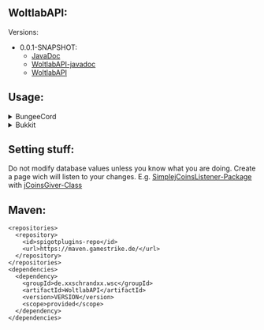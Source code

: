 ## WoltlabAPI:

Versions:
  * 0.0.1-SNAPSHOT:
    * [JavaDoc](https://maven.gamestrike.de/docs/WoltlabAPI/0.0.1-SNAPSHOT/apidocs/)
    * [WoltlabAPI-javadoc](https://maven.gamestrike.de/docs/WoltlabAPI/0.0.1-SNAPSHOT/WoltlabAPI-0.0.1-SNAPSHOT-javadoc.jar)
    * [WoltlabAPI](https://maven.gamestrike.de/docs/WoltlabAPI/0.0.1-SNAPSHOT/WoltlabAPI-0.0.1-SNAPSHOT.jar)

## Usage:
<details>
<summary>BungeeCord</summary>

``` JAVA
public class Main extends Plugin {

private WoltlabAPIBungee wab;

  public WoltlabAPIBungee getAPI() {
    return wab;
  }

  public void onEnable() {
    ...
    //Setting up WoltlabAPIBungee
    /** The change getDataFolder() to the folder you want the hikariconfig.properties in. */
    File SQLProperties = WoltlabAPIBungee.createDefaultHikariCPConfig(getDataFolder());
    /** Weather WoltlabAPIBungee should log debug information. */
    boolean isDebug = false;
    wab = new WoltlabAPIBungee(SQLProperties.toPath(), getLogger(), isDebug);
    ...
  }

}
```

</details>

<details>
<summary>Bukkit</summary>

``` JAVA
public class Main extends JavaPlugin {

  private WoltlabAPIBukkit wab;

  public WoltlabAPIBukkit getAPI() {
    return wab;
  }

  public void onEnable() {
    ...
    //Setting up WoltlabAPIBukkit
    /** The change getDataFolder() to the folder you want the hikariconfig.properties in. */
    File SQLProperties = WoltlabAPIBukkit.createDefaultHikariCPConfig(getDataFolder());
    /** Weather WoltlabAPIBukkit should log debug information. */
    boolean isDebug = false;
    wab = new WoltlabAPIBukkit(SQLProperties.toPath(), getLogger(), isDebug);
    ...
  }

}
```

</details>

## Setting stuff:
Do not modify database values unless you know what you are doing.
Create a page wich will listen to your changes.
E.g. [SimplejCoinsListener-Package](https://github.com/xXSchrandXx/SimplejCoinsListener) with [jCoinsGiver-Class](https://github.com/xXSchrandXx/SpigotPlugins/blob/master/WoltlabSyncer/src/main/java/de/xxschrandxx/wsc/core/jCoinsGiver.java)

## Maven:
```
<repositories>
  <repository>
    <id>spigotplugins-repo</id>
    <url>https://maven.gamestrike.de/</url>
  </repository>
</repositories>
<dependencies>
  <dependency>
    <groupId>de.xxschrandxx.wsc</groupId>
    <artifactId>WoltlabAPI</artifactId>
    <version>VERSION</version>
    <scope>provided</scope>
  </dependency>
</dependencies>
```